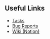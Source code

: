 ## Useful Links

- [Tasks](https://github.com/orgs/marketwurks/projects/1)
- [Bug Reports](https://github.com/orgs/marketwurks/projects/3)
- [Wiki (Notion)](https://www.notion.so/marketwurks/Technical-Wiki-9bda598e3334461ead5d55fa006e3d65)
